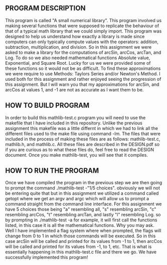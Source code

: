 PROGRAM DESCRIPTION
-------------------
This program is called "A small numerical library". This program 
involved us making several functions that were supposed to 
replicate the behaviour of that of a typical math library
that we could simply import. This program was designed to help
us understand how exactly a library is made since computers can
only typically compute values with the operators: addition, 
subtraction, multiplication, and division. So in this assignment
we were asked to make a library for the computations of arcSin,
arcCos, arcTan, and Log. To do so we also needed mathematical 
functions Absolute value, Exponential, and Square Root. Lucky
for us we were provided some of these functions so it would 
not be as difficult. To find these approximations we were
require to use Methods: Taylors Series and/or Newton's Method.
I used both for this assignment and rather enjoyed seeing the
progression of this assignment. But I will warn you that my 
approximations for arcSin, and arcCos at values 1, and -1 are
not as accurate as I want them to be. 

HOW TO BUILD PROGRAM
--------------------
In order to build this mathlib-test.c program you will need to use the
makefile that I have included in this repository. Unlike the previous
assignment this makefile was a little differnt in which we had to 
link all the different files used to the make file using command -lm.
The files that were included in the process of making these files are
as follows: mathlib-test.c, mathlib.h, and mathlib.c. All these files
are described in the DESIGN.pdf so if you are curious as to what these 
files do, feel free to read the DESIGN document. Once you make 
mathlib-test, you will see that it compiles. 

HOW TO RUN THE PROGRAM
----------------------
Once we have compiled the program in the previous step we are then 
going to prompt the command ./mathlib-test -"1/5 choices". obviously 
we will not be entering quite that but in this assignment we utilized
a command called getopt where we get an argv and argc which will allow
us to prompt a command straight from the command line interface. For 
this assignment we have 5 choices those being "a" resembling all, "s" 
resembling arcSin, "c" resembling arcCos, "t" resembling arcTan, and 
lastly "l" resembling Log. so by prompting in ./mathlib-test -a for 
example, it will first call the functions listed, in this case it is
all the mathematical functions. Why you may ask. Well I have implemented
a flag system where when prompted, the flags will change from 0 to 1
in which those commands will be executed. So in this case arcSin will
be called and printed for its values from -1 to 1, then arcCos will be 
called and printed for its values from -1, to 1, etc. That is what is 
essentially happening in this mathlib-test.c file and there we go. We
have successfully implemented this program!
